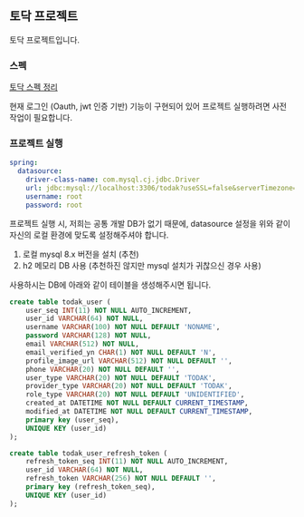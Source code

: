 ## 토닥 프로젝트

토닥 프로젝트입니다.

### 스펙 

[토닥 스펙 정리](https://boostnote.io/shared/79e57ea8-8f5f-4f38-b283-3bf2f09b4a6c)

현재 로그인 (Oauth, jwt 인증 기반) 기능이 구현되어 있어 프로젝트 실행하려면 사전 작업이 필요합니다.

### 프로젝트 실행

```yaml
spring:
  datasource:
    driver-class-name: com.mysql.cj.jdbc.Driver
    url: jdbc:mysql://localhost:3306/todak?useSSL=false&serverTimezone=UTC&useLegacyDatetimeCode=false&allowPublicKeyRetrieval=true
    username: root
    password: root
```

프로젝트 실행 시, 저희는 공통 개발 DB가 없기 때문에, datasource 설정을 위와 같이 자신의 로컬 환경에
맞도록 설정해주셔야 합니다.

1. 로컬 mysql 8.x 버전을 설치 (추천)
2. h2 메모리 DB 사용 (추천하진 않지만 mysql 설치가 귀찮으신 경우 사용)

사용하시는 DB에 아래와 같이 테이블을 생성해주시면 됩니다.

```sql
create table todak_user (
    user_seq INT(11) NOT NULL AUTO_INCREMENT,
    user_id VARCHAR(64) NOT NULL,
    username VARCHAR(100) NOT NULL DEFAULT 'NONAME',
    password VARCHAR(128) NOT NULL,
    email VARCHAR(512) NOT NULL,
    email_verified_yn CHAR(1) NOT NULL DEFAULT 'N',
    profile_image_url VARCHAR(512) NOT NULL DEFAULT '',
    phone VARCHAR(20) NOT NULL DEFAULT '',
    user_type VARCHAR(20) NOT NULL DEFAULT 'TODAK',
    provider_type VARCHAR(20) NOT NULL DEFAULT 'TODAK',
    role_type VARCHAR(20) NOT NULL DEFAULT 'UNIDENTIFIED',
    created_at DATETIME NOT NULL DEFAULT CURRENT_TIMESTAMP,
    modified_at DATETIME NOT NULL DEFAULT CURRENT_TIMESTAMP,
    primary key (user_seq),
    UNIQUE KEY (user_id)
);

create table todak_user_refresh_token (
    refresh_token_seq INT(11) NOT NULL AUTO_INCREMENT,
    user_id VARCHAR(64) NOT NULL,
    refresh_token VARCHAR(256) NOT NULL DEFAULT '',
    primary key (refresh_token_seq),
    UNIQUE KEY (user_id)
);
```
